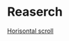 # Reaserch

[Horisontal scroll](https://medium.com/dailyjs/horizontal-scroll-animation-fc39ae43cbe5)
